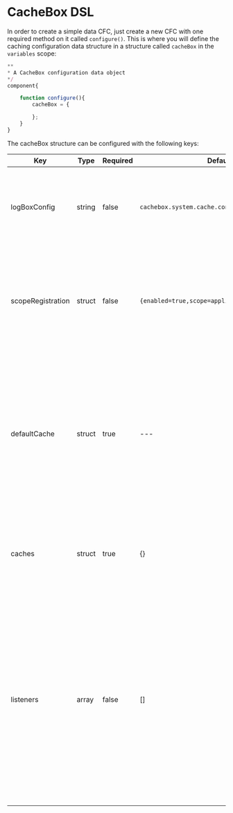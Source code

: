 # CacheBox DSL
In order to create a simple data CFC, just create a new CFC with one required method on it called `configure()`. This is where you will define the caching configuration data structure in a structure called `cacheBox` in the `variables` scope:

```javascript
**
* A CacheBox configuration data object
*/
component{

    function configure(){
        cacheBox = {

        };
    }
}
```

The cacheBox structure can be configured with the following keys:

|Key|Type|Required|Default|Description|
|--|--|--|--|--|
|logBoxConfig |string |false | `cachebox.system.cache.config.LogBox` |The instantiation or location of a LogBox configuration file. This is only for standalone operation.|
|scopeRegistration |struct |false| `{enabled=true,scope=application,key=cacheBox}` |A structure that enables scope registration of the CacheBox factory in either server, cluster, application or session scope. |
|defaultCache |struct |true|---|The configuration of the default cache which will have an implicit name of default which is a reserved cache name. It also has a default provider of CacheBox which cannot be changed.|
|caches |struct|true|{}|A structure where you can create more named caches for usage in your CacheBox factory.|
|listeners |array|false|[]|An array that will hold all the listeners you want to configure at startup time for your CacheBox instance. If you are running CacheBox within a ColdBox application, this item is not necessary as you can register them via the main ColdBox interceptors section.|
